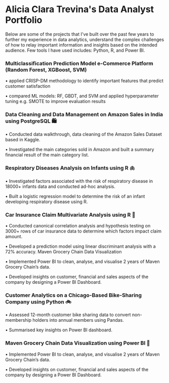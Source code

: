 # Alicia Clara Trevina's Data Analyst Portfolio 

Below are some of the projects that I've built over the past few years to further my experience in data analytics, understand the complex challenges of how to relay important
information and insights based on the intended audience. Few tools I have used includes: Python, R, and Power BI. 

### Multiclassification Prediction Model e-Commerce Platform (Random Forest, XGBoost, SVM) 
• applied CRISP-DM methodology to identify important features that predict customer satisfaction 

• compared ML models: RF, GBDT, and SVM and applied hyperparameter tuning e.g. SMOTE to improve evaluation results 


### Data Cleaning and Data Management on Amazon Sales in India using PostgreSQL 🛍️
• Conducted data walkthrough, data cleaning of the Amazon Sales Dataset based in Kaggle. 

• Investigated the main categories sold in Amazon and built a summary financial result of the main category list. 

### Respiratory Diseases Analysis on Infants using R 🫁
• Investigated factors associated with the risk of respiratory disease in 18000+ infants data and conducted ad-hoc analysis.

• Built a logistic regression model to determine the risk of an infant developing respiratory disease using R.

### Car Insurance Claim Multivariate Analysis using R 🚗
• Conducted canonical correlation analysis and hypothesis testing on 3000+ rows of car insurance data to determine which factors impact claim amount.

• Developed a prediction model using linear discriminant analysis with a 72% accuracy.
Maven Grocery Chain Data Visualization

• Implemented Power BI to clean, analyse, and visualise 2 years of Maven Grocery Chain’s data.

• Developed insights on customer, financial and sales aspects of the company by designing a Power BI Dashboard.

### Customer Analytics on a Chicago-Based Bike-Sharing Company using Python 🚲
• Assessed 12-month customer bike sharing data to convert non-membership holders into annual members using Pandas.

• Summarised key insights on Power BI dashboard.

### Maven Grocery Chain Data Visualization using Power BI 🍎

• Implemented Power BI to clean, analyse, and visualise 2 years of Maven Grocery Chain’s data.

• Developed insights on customer, financial and sales aspects of the company by designing a Power BI Dashboard.
